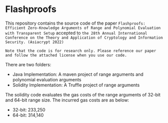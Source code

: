 # Flashproofs
This repository contains the source code of the paper `Flashproofs: Efficient Zero-Knowledge Arguments of Range and Polynomial Evaluation with Transparent Setup` accepted to 
`the 28th Annual International Conference on the Theory and Application of Cryptology and Information Security. (Asiacrypt 2022)`

`Note that the code is for research only. Please reference our paper and follow the attached license when you use our code.`

There are two folders:
* Java Implementation: A maven project of range arguments and polynomial evaluation arguments
* Solidity Implementation: A Truffle project of range arguments

The solidity code evaluates the gas costs of the range arguments of 32-bit and 64-bit range size. The incurred gas costs are as below:
* 32-bit: 233,250
* 64-bit: 314,140
